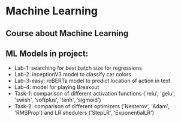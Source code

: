 # Machine Learning
## Course about Machine Learning
## ML Models in project:
- Lab-1: searching for best batch size for regressions
- Lab-2: inceptionV3 model to classify car colors
- Lab-3-easy: roBERTa model to predict location of action in text
- Lab-4: model for playing Breakout
- Task-1: comparison of different activation functions ('relu', 'gelu', 'swish', 'softplus', 'tanh', 'sigmoid')
- Task-2: comparison of different optimizers ('Nesterov', 'Adam', 'RMSProp') and LR shedulers ('StepLR', 'ExponentialLR')
